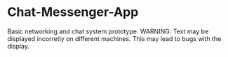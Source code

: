 # Chat-Messenger-App
Basic networking and chat system prototype.
WARNING: Text may be displayed incorretly on different machines. This may lead to bugs with the display.
